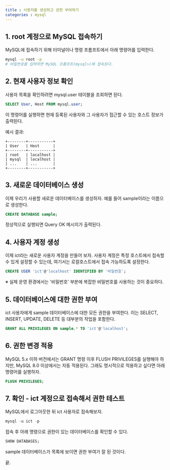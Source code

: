 ```yaml
---
title : 사용자를 생성하고 권한 부여하기
categories : mysql
---
```


## 1. root 계정으로 MySQL 접속하기

MySQL에 접속하기 위해 터미널이나 명령 프롬프트에서 아래 명령어를 입력한다.

```bash
mysql -u root -p
# 비밀번호를 입력하면 MySQL 프롬프트(mysql>)에 접속된다.
```

## 2. 현재 사용자 정보 확인

사용자 목록을 확인하려면 mysql.user 테이블을 조회하면 된다.

```sql
SELECT User, Host FROM mysql.user;
```

이 명령어를 실행하면 현재 등록된 사용자와 그 사용자가 접근할 수 있는 호스트 정보가 출력된다.

예시 결과:
```
+--------+-----------+
| User   | Host      |
+--------+-----------+
| root   | localhost |
| mysql  | localhost |
| ...    | ...       |
+--------+-----------+
```


## 3. 새로운 데이터베이스 생성

이제 우리가 사용할 새로운 데이터베이스를 생성하자. 예를 들어 sample이라는 이름으로 생성한다.

```sql
CREATE DATABASE sample;
```

정상적으로 실행되면 Query OK 메시지가 출력된다.


## 4. 사용자 계정 생성

이제 ict라는 새로운 사용자 계정을 만들어 보자. 사용자 계정은 특정 호스트에서 접속할 수 있게 설정할 수 있는데, 여기서는 로컬호스트에서 접속 가능하도록 설정한다.

```sql
CREATE USER 'ict'@'localhost' IDENTIFIED BY '비밀번호';
```

※ 실제 운영 환경에서는 '비밀번호' 부분에 복잡한 비밀번호를 사용하는 것이 중요하다.

## 5. 데이터베이스에 대한 권한 부여

ict 사용자에게 sample 데이터베이스에 대한 모든 권한을 부여한다. 이는 SELECT, INSERT, UPDATE, DELETE 등 대부분의 작업을 포함한다.

```sql
GRANT ALL PRIVILEGES ON sample.* TO 'ict'@'localhost';
```

## 6. 권한 변경 적용

MySQL 5.x 이하 버전에서는 GRANT 명령 이후 FLUSH PRIVILEGES를 실행해야 하지만, MySQL 8.0 이상에서는 자동 적용된다. 그래도 명시적으로 적용하고 싶다면 아래 명령어를 실행하자.

```sql
FLUSH PRIVILEGES;
```

## 7. 확인 - ict 계정으로 접속해서 권한 테스트

MySQL에서 로그아웃한 뒤 ict 사용자로 접속해보자.

```sql
mysql -u ict -p
```

접속 후 아래 명령으로 권한이 있는 데이터베이스를 확인할 수 있다.

```sql
SHOW DATABASES;
```

sample 데이터베이스가 목록에 보이면 권한 부여가 잘 된 것이다.

끝.